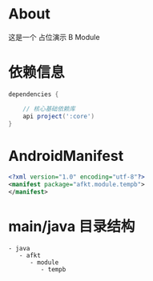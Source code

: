 
# About

这是一个 占位演示 B Module

# 依赖信息

```groovy
dependencies {

    // 核心基础依赖库
    api project(':core')
}
```

# AndroidManifest

```xml
<?xml version="1.0" encoding="utf-8"?>
<manifest package="afkt.module.tempb">
</manifest>
```

# main/java 目录结构

```
- java                           
   - afkt                        
      - module                   
         - tempb                 
```
